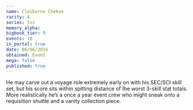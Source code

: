 ```yaml
---
name: Claiborne Chekov
rarity: 4
series: tos
memory_alpha:
bigbook_tier: 9
events: 10
in_portal: true
date: 06/06/2016
obtained: Event
mega: false
published: true
---
```


He may carve out a voyage role extremely early on with his SEC/SCI skill set, but his score sits within spitting distance of the worst 3-skill stat totals. More realistically he’s a once a year event crew who might sneak onto a requisition shuttle and a vanity collection piece.
